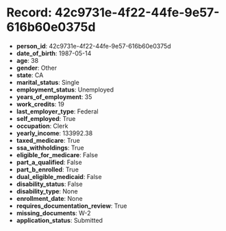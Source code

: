 # Record: 42c9731e-4f22-44fe-9e57-616b60e0375d

- **person_id**: 42c9731e-4f22-44fe-9e57-616b60e0375d
- **date_of_birth**: 1987-05-14
- **age**: 38
- **gender**: Other
- **state**: CA
- **marital_status**: Single
- **employment_status**: Unemployed
- **years_of_employment**: 35
- **work_credits**: 19
- **last_employer_type**: Federal
- **self_employed**: True
- **occupation**: Clerk
- **yearly_income**: 133992.38
- **taxed_medicare**: True
- **ssa_withholdings**: True
- **eligible_for_medicare**: False
- **part_a_qualified**: False
- **part_b_enrolled**: True
- **dual_eligible_medicaid**: False
- **disability_status**: False
- **disability_type**: None
- **enrollment_date**: None
- **requires_documentation_review**: True
- **missing_documents**: W-2
- **application_status**: Submitted